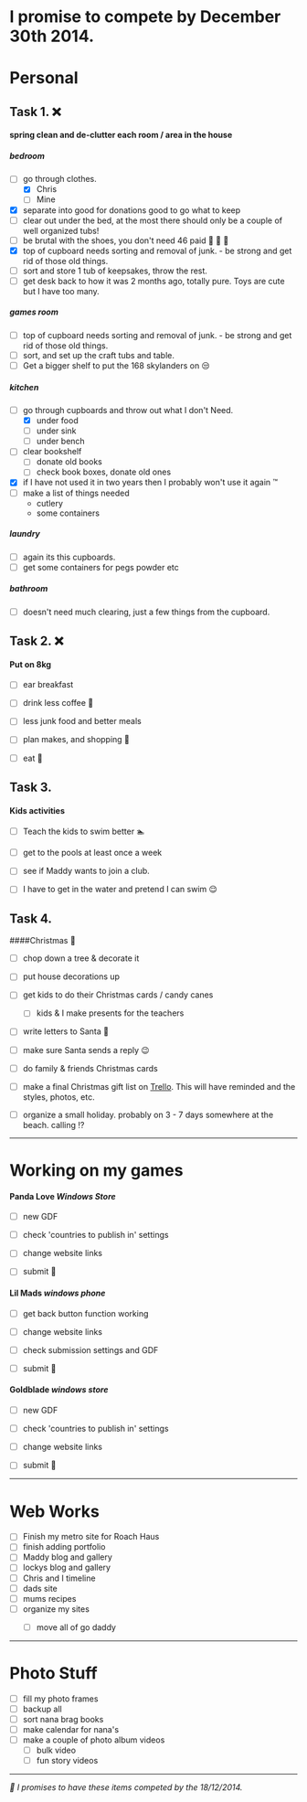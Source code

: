 # I promise to compete by December 30th 2014.

# Personal
## Task 1. ❌
#### spring clean and de-clutter each room / area in the house

##### bedroom
- [ ] go through clothes.
  - [x] Chris
  - [ ] Mine
- [x] separate into good for donations good to go what to keep
- [ ] clear out under the bed, at the most there should only be a couple of well organized tubs!
- [ ] be brutal with the shoes, you don't need 46 paid 👡 👟 👞 
- [x] top of cupboard needs sorting and removal of junk. - be strong and get rid of those old things.
- [ ] sort and store 1 tub of keepsakes, throw the rest.
- [ ] get desk back to how it was 2 months ago, totally pure. Toys are cute but I have too many.

##### games room
- [ ] top of cupboard needs sorting and removal of junk. - be strong and get rid of those old things.
- [ ] sort, and set up the craft tubs and table.
- [ ] Get a bigger shelf to put the 168 skylanders on 😒 

##### kitchen
- [ ] go through cupboards and throw out what I don't Need. 
  - [x] under food
  - [ ] under sink
  - [ ] under bench
- [ ] clear bookshelf
  - [ ] donate old books
  - [ ] check book boxes, donate old ones
- [x] if I have not used it in two years then I probably won't use it again ™ 
- [ ] make a list of things needed 
     * cutlery
     * some containers

##### laundry
- [ ] again its this cupboards.
- [ ] get some containers for pegs powder etc

##### bathroom
- [ ] doesn't need much clearing, just a few things from the cupboard.



## Task 2. ❌
#### Put on 8kg 

- [ ] ear breakfast
- [ ] drink less coffee 🍵
- [ ] less junk food and better meals
- [ ] plan makes, and shopping 🏬 
- [ ] eat 🍴 



## Task 3. 
#### Kids activities
- [ ] Teach the kids to swim better 🏊
- [ ] get to the pools at least once a week
- [ ] see if Maddy wants to join a club.
- [ ] I have to get in the water and pretend I can swim 😌

  
## Task 4.
####Christmas 🎄

- [ ] chop down a tree & decorate it 
- [ ] put house decorations up

- [ ] get kids to do their Christmas cards / candy canes
  - [ ] kids & I make presents for the teachers

- [ ] write letters to Santa 🎅
- [ ] make sure Santa sends a reply 😉
- [ ] do family & friends Christmas cards

- [ ] make a final Christmas gift list on [Trello](http://trello.com). This will have reminded and the styles, photos, etc.
- [ ] organize a small holiday. probably on 3 - 7 days somewhere at the beach. calling ⁉ 


---



# Working on my games

#### Panda Love *Windows Store*
- [ ] new GDF
- [ ] check 'countries to publish in' settings
- [ ] change website links
- [ ] submit 🌟



#### Lil Mads *windows phone*
- [ ] get back button function working
- [ ] change website links
- [ ] check submission settings and GDF
- [ ] submit 🌟



#### Goldblade *windows store*
- [ ] new GDF
- [ ] check 'countries to publish in' settings
- [ ] change website links
- [ ] submit 🌟


---

# Web Works

- [ ] Finish my metro site for Roach Haus 
- [ ] finish adding portfolio
- [ ] Maddy blog and gallery
- [ ] lockys blog and gallery
- [ ] Chris and I timeline
- [ ] dads site
- [ ] mums recipes
- [ ] organize my sites
  - [ ] move all of go daddy


---

# Photo Stuff
- [ ] fill my photo frames
- [ ] backup all
- [ ] sort nana brag books
- [ ] make calendar for nana's
- [ ] make a couple of photo album videos 
  - [ ] bulk video
  - [ ] fun story videos

---

*📢 I promises to have these items competed by the 18/12/2014.*
